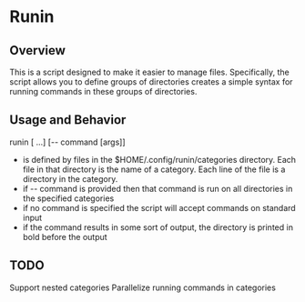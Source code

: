 Runin
=========

Overview
--------
This is a script designed to make it easier to manage files. Specifically, the script allows you to define groups of directories creates a simple syntax for running commands in these groups of directories.

Usage and Behavior
--------
runin <category> [<category> ...] [-- command [args]]
- <category> is defined by files in the $HOME/.config/runin/categories directory. Each file in that directory is the name of a category. Each line of the file is a directory in the category.
- if -- command is provided then that command is run on all directories in the specified categories
- if no command is specified the script will accept commands on standard input
- if the command results in some sort of output, the directory is printed in bold before the output

TODO
--------
Support nested categories
Parallelize running commands in categories


